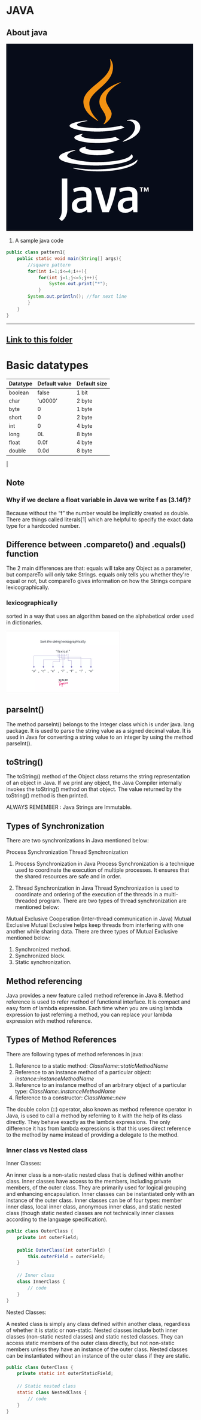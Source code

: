 # JAVA

## About java

![Alt text](<java image.png>)

1. A sample java code

```java
public class pattern1{
    public static void main(String[] args){
        //square pattern
        for(int i=1;i<=4;i++){
            for(int j=1;j<=5;j++){
                System.out.print("*");
            }
        System.out.println(); //for next line
        }
    }
}
```

---

## [Link to this folder](basic1.java)

# Basic datatypes

| Datatype | Default value | Default size |
| -------- | ------------- | ------------ |
| boolean  | false         | 1 bit        |
| char     | 'u0000'       | 2 byte       |
| byte     | 0             | 1 byte       |
| short    | 0             | 2 byte       |
| int      | 0             | 4 byte       |
| long     | 0L            | 8 byte       |
| float    | 0.0f          | 4 byte       |
| double   | 0.0d          | 8 byte       |

|

## Note

### Why if we declare a float variable in Java we write f as (3.14f)?

Because without the “f” the number would be implicitly created as double. There are things called literals[1] which are helpful to specify the exact data type for a hardcoded number.

## Difference between .compareto() and .equals() function

The 2 main differences are that: equals will take any Object as a parameter, but compareTo will only take Strings. equals only tells you whether they're equal or not, but compareTo gives information on how the Strings compare lexicographically.

### lexicographically

sorted in a way that uses an algorithm based on the alphabetical order used in dictionaries.

![Alt text](<lexicographical order.png>)

## parseInt()

The method parseInt() belongs to the Integer class which is under java. lang package. It is used to parse the string value as a signed decimal value. It is used in Java for converting a string value to an integer by using the method parseInt().

## toString()

The toString() method of the Object class returns the string representation of an object in Java. If we print any object, the Java Compiler internally invokes the toString() method on that object. The value returned by the toString() method is then printed.

ALWAYS REMEMBER : Java Strings are Immutable.

## Types of Synchronization

There are two synchronizations in Java mentioned below:

Process Synchronization
Thread Synchronization

1. Process Synchronization in Java
   Process Synchronization is a technique used to coordinate the execution of multiple processes. It ensures that the shared resources are safe and in order.

2. Thread Synchronization in Java
   Thread Synchronization is used to coordinate and ordering of the execution of the threads in a multi-threaded program. There are two types of thread synchronization are mentioned below:

Mutual Exclusive
Cooperation (Inter-thread communication in Java)
Mutual Exclusive
Mutual Exclusive helps keep threads from interfering with one another while sharing data. There are three types of Mutual Exclusive mentioned below:

1. Synchronized method.
2. Synchronized block.
3. Static synchronization.

## Method referencing
Java provides a new feature called method reference in Java 8. Method reference is used to refer method of functional interface. It is compact and easy form of lambda expression. Each time when you are using lambda expression to just referring a method, you can replace your lambda expression with method reference.
## Types of Method References

There are following types of method references in java:

1. Reference to a static method: _ClassName::staticMethodName_
2. Reference to an instance method of a particular object: _instance::instanceMethodName_
3. Reference to an instance method of an arbitrary object of a particular type: _ClassName::instanceMethodName_
4. Reference to a constructor: _ClassName::new_

The double colon (::) operator, also known as method reference operator in Java, is used to call a method by referring to it with the help of its class directly. They behave exactly as the lambda expressions. The only difference it has from lambda expressions is that this uses direct reference to the method by name instead of providing a delegate to the method.

### Inner class vs Nested class

Inner Classes:

An inner class is a non-static nested class that is defined within another class.
Inner classes have access to the members, including private members, of the outer class.
They are primarily used for logical grouping and enhancing encapsulation.
Inner classes can be instantiated only with an instance of the outer class.
Inner classes can be of four types: member inner class, local inner class, anonymous inner class, and static nested class (though static nested classes are not technically inner classes according to the language specification).

```java
public class OuterClass {
    private int outerField;

    public OuterClass(int outerField) {
        this.outerField = outerField;
    }

    // Inner class
    class InnerClass {
        // code
    }
}
```

Nested Classes:

A nested class is simply any class defined within another class, regardless of whether it is static or non-static.
Nested classes include both inner classes (non-static nested classes) and static nested classes.
They can access static members of the outer class directly, but not non-static members unless they have an instance of the outer class.
Nested classes can be instantiated without an instance of the outer class if they are static.

```java
public class OuterClass {
    private static int outerStaticField;

    // Static nested class
    static class NestedClass {
        // code
    }
}

```
